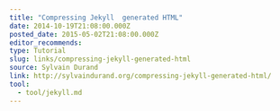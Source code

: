 ```yaml
---
title: "Compressing Jekyll  generated HTML"
date: 2014-10-19T21:08:00.000Z
posted_date: 2015-05-02T21:08:00.000Z
editor_recommends:
type: Tutorial
slug: links/compressing-jekyll-generated-html
source: Sylvain Durand
link: http://sylvaindurand.org/compressing-jekyll-generated-html/
tool:
  - tool/jekyll.md
---
```





